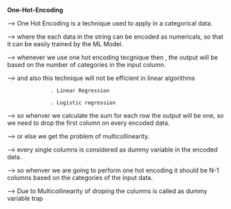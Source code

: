 **One-Hot-Encoding**

--> One Hot Encoding is a technique used to apply in  a categorical data.

--> where the each data in the string can be encoded as numericals, so that it can be easily trained by the ML Model.

--> whenever we use one hot encoding tecgnique then , the output will be based on the number of categories in the input column.

--> and also this technique will not be efficient in linear algorithms

                  . Linear Regression

                  . Logistic regression

--> so whenver we calculate the sum for each row the output will be one, so we need to drop the first column on every encoded data.

--> or else we get the problem of multicollinearity.

--> every single columns is considered as dummy variable in the encoded data.

--> so whenver we are going to perform one hot encoding it should be N-1 columns based on the categories of the input data.

--> Due to Multicollinearity of droping the columns is called as dummy variable trap



